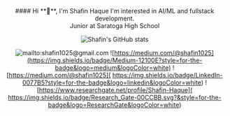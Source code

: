 <center>
#### Hi **👋**, I'm Shafin Haque
I'm  interested in AI/ML and fullstack development. <br/> Junior at Saratoga High School

![Shafin's GitHub stats](https://github-readme-stats.vercel.app/api?username=ShafinH&count_private=true&hide=prs&theme=github_dark&include_all_commits=true&show_icons=true)

![mailto:shafin1025@gmail.com](https://img.shields.io/badge/Gmail-D14836?style=for-the-badge&logo=gmail&logoColor=white) ![https://medium.com/@shafin1025](https://img.shields.io/badge/Medium-12100E?style=for-the-badge&logo=medium&logoColor=white) ![https://medium.com/@shafin1025](	https://img.shields.io/badge/LinkedIn-0077B5?style=for-the-badge&logo=linkedin&logoColor=white) ![https://www.researchgate.net/profile/Shafin-Haque](	https://img.shields.io/badge/Research_Gate-00CCBB.svg?&style=for-the-badge&logo=ResearchGate&logoColor=white)
</center>
